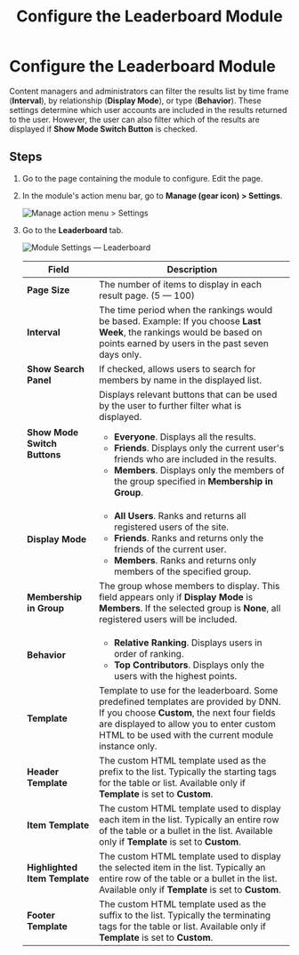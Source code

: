 ﻿---
uid: config-module-leaderboard
topic: config-module-leaderboard
locale: en
title: Configure the Leaderboard Module
dnneditions: 
dnnversion: 09.02.00
parent-topic: module-leaderboard
related-topics: configure-module-on-page-pb-all
---

# Configure the Leaderboard Module

Content managers and administrators can filter the results list by time frame (**Interval**), by relationship (**Display Mode**), or type (**Behavior**). These settings determine which user accounts are included in the results returned to the user. However, the user can also filter which of the results are displayed if **Show Mode Switch Button** is checked.

## Steps

1.  Go to the page containing the module to configure. Edit the page.
2.  In the module's action menu bar, go to **Manage (gear icon) \> Settings**.
    
      
    
    ![Manage action menu > Settings](/images/scr-actionmenu-manage-settings.png)
    
      
    
3.  Go to the **Leaderboard** tab.
    
      
    
    ![Module Settings — Leaderboard](/images/scr-modulesettings-Leaderboard.png)
    
      
    
    |**Field**|**Description**|
    |---|---|
    |**Page Size**|The number of items to display in each result page. (5 — 100)|
    |**Interval**|The time period when the rankings would be based. Example: If you choose **Last Week**, the rankings would be based on points earned by users in the past seven days only.|
    |**Show Search Panel**|If checked, allows users to search for members by name in the displayed list.|
    |**Show Mode Switch Buttons**|Displays relevant buttons that can be used by the user to further filter what is displayed.<ul><li>**Everyone**. Displays all the results.</li><li>**Friends**. Displays only the current user's friends who are included in the results.</li><li>**Members**. Displays only the members of the group specified in **Membership in Group**.</li></ul>|
    |**Display Mode**|<ul><li>**All Users**. Ranks and returns all registered users of the site.</li><li>**Friends**. Ranks and returns only the friends of the current user.</li><li>**Members**. Ranks and returns only members of the specified group.</li></ul>|
    |**Membership in Group**|The group whose members to display. This field appears only if **Display Mode** is **Members**. If the selected group is **None**, all registered users will be included.|
    |**Behavior**|<ul><li>**Relative Ranking**. Displays users in order of ranking.</li><li>**Top Contributors**. Displays only the users with the highest points.</li></ul>|
    |**Template**|Template to use for the leaderboard. Some predefined templates are provided by DNN. If you choose **Custom**, the next four fields are displayed to allow you to enter custom HTML to be used with the current module instance only.
    |**Header Template**|The custom HTML template used as the prefix to the list. Typically the starting tags for the table or list. Available only if **Template** is set to **Custom**.|
    |**Item Template**|The custom HTML template used to display each item in the list. Typically an entire row of the table or a bullet in the list. Available only if **Template** is set to **Custom**.|
    |**Highlighted Item Template**|The custom HTML template used to display the selected item in the list. Typically an entire row of the table or a bullet in the list. Available only if **Template** is set to **Custom**.|
    |**Footer Template**|The custom HTML template used as the suffix to the list. Typically the terminating tags for the table or list. Available only if **Template** is set to **Custom**.|

